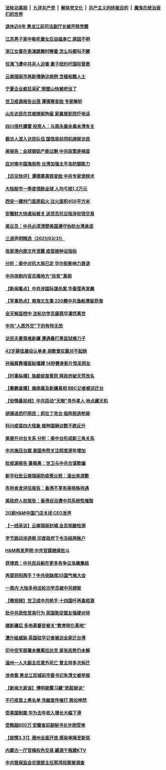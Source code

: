 ####  [法轮功真相](../../../../basic/blob/master/README.md?t=04011801) &nbsp;|&nbsp; [九评共产党](../../../../9ping.md/blob/master/README.md?t=04011801) &nbsp;|&nbsp; [解体党文化](../../../../jtdwh.md/blob/master/README.md?t=04011801)  &nbsp;|&nbsp; [共产主义的终极目的](../../../../gczydzjmd.md/blob/master/README.md?t=04011801) &nbsp;|&nbsp; [魔鬼在统治我们的世界](../../../../mgztzwmdsj.md/blob/master/README.md?t=04011801) 

#### [退休近6年 黑龙江前司法副厅长被开除党籍](../pages/nsc413/n12850944.md?t=04011801) 

#### [江苏男子家中勒死妻女后自缢身亡 原因不明](../pages/nsc413/n12851004.md?t=04011801) 

#### [浙江女童在表演跳舞时睡着 怎么叫都叫不醒](../pages/nsc413/n12850869.md?t=04011801) 

#### [任海飞遭中共非人迫害 妻子纽约吁国际营救](../pages/nsc413/n12850674.md?t=04011801) 

#### [云南瑞丽市再新增确诊病例 含缅甸籍人士](../pages/nsc413/n12850391.md?t=04011801) 

#### [宁夏企业疯狂采矿 照壁山快被挖没了](../pages/nsc413/n12850469.md?t=04011801) 

#### [世卫疫源报告出笼 谭德塞变脸 专家解析](../pages/nsc413/n12850621.md?t=04011801) 

#### [山东访民在京被绑架拘留 家属接到恐吓电话](../pages/nsc413/n12850711.md?t=04011801) 

#### [四川信托爆雷 投资人：与周永康余毒未清有关](../pages/nsc413/n12850524.md?t=04011801) 

#### [截访人混入访民队伍 国信局前伺机绑架访民](../pages/nsc413/n12850476.md?t=04011801) 

#### [美报告：全球钢铝产能过剩 中共政策是祸首](../pages/nsc413/n12850366.md?t=04011801) 

#### [应对南中国海局势 台湾加强太平岛防御能力](../pages/nsc413/n12850290.md?t=04011801) 

#### [【远见快评】谭德塞真假变脸 中共专家诡辩术](../pages/nsc413/n12850210.md?t=04011801) 

#### [大陆股市一季度领跌全球 人均亏损1.2万元](../pages/nsc413/n12850272.md?t=04011801) 

#### [西安一建材门面房起火 过火面积450平方米](../pages/nsc413/n12850298.md?t=04011801) 

#### [安徽财大快递站被关 送货员抗议指涉权钱交易](../pages/nsc413/n12850152.md?t=04011801) 

#### [美议员：中共必须清楚美国遵守协防台湾承诺](../pages/nsc413/n12850228.md?t=04011801) 

#### [三退声明精选（2021/03/31）](../pages/nsc413/n12850208.md?t=04011801) 

#### [张家港内部文件泄露 疫苗接种设指标](../pages/nsc413/n12849935.md?t=04011801) 

#### [分析：美中对抗大局已定 华尔街影响力衰退](../pages/nsc413/n12850089.md?t=04011801) 

#### [中共体制内官员揭地方“扶贫”真相](../pages/nsc413/n12849655.md?t=04011801) 

#### [【新闻看点】中共涉国际谋杀案 华春莹再发飙](../pages/nsc413/n12849837.md?t=04011801) 

#### [【军事热点】南海又生事 220艘中共渔船滞留菲海](../pages/nsc413/n12843752.md?t=04011801) 

#### [全天候监控中 法轮功学员康茜华凄然离世](../pages/nsc413/n12849606.md?t=04011801) 

#### [中共“人质外交”下的有恃无恐](../pages/nsc413/n12849304.md?t=04011801) 

#### [访民夫妻落难新疆 遭遇暴打黑监狱捅刀子](../pages/nsc413/n12847292.md?t=04011801) 

#### [42岁薛佳凝自认单身 胡歌曾叹最对不起她](../pages/nsc413/n12849753.md?t=04011801) 

#### [孙俪肩靠墙面贴墙蹲 14秒健身影片惊呆网友](../pages/nsc413/n12849375.md?t=04011801) 

#### [【时事纵横】独裁疫苗惹怨 拜政府破天荒改名](../pages/nsc413/n12849879.md?t=04011801) 

#### [【秦鹏直播】揭病毒及新疆真相 BBC记者被迫迁台](../pages/nsc413/n12849895.md?t=04011801) 

#### [【役情最前线】中共启动“天眼”寻外星人 地点藏天机](../pages/nsc413/n12849570.md?t=04011801) 

#### [胡锡进恐吓网民：抓壮丁攻台 临阵脱逃枪毙](../pages/nsc413/n12849651.md?t=04011801) 

#### [科兴疫苗四大怪象 接种国确诊数不跌反升](../pages/nsc413/n12849775.md?t=04011801) 

#### [美提升对台关系 分析：美中台形成新三角关系](../pages/nsc413/n12849447.md?t=04011801) 

#### [中共施压台媒 美国务院关注程度逐年增加](../pages/nsc413/n12849661.md?t=04011801) 

#### [批疫源报告 蓬佩奥：世卫与中共合谋欺骗](../pages/nsc413/n12849646.md?t=04011801) 

#### [新华社批云南瑞丽防疫惹众怒：滚出来道歉](../pages/nsc413/n12849521.md?t=04011801) 

#### [布林肯发评估报告：香港不享有美特殊待遇](../pages/nsc413/n12849325.md?t=04011801) 

#### [美政府人权报告：香港自治遭中共系统性摧毁](../pages/nsc413/n12849489.md?t=04011801) 

#### [20家H&M中国门店关闭 CEO发声](../pages/nsc413/n12849477.md?t=04011801) 

#### [【一线采访】云南瑞丽封城 全员核酸检测](../pages/nsc413/n12849341.md?t=04011801) 

#### [字节跳动涉逃税 印度政府下令冻结两账户](../pages/nsc413/n12849160.md?t=04011801) 

#### [H&M再发声明 中共官媒继续批斗](../pages/nsc413/n12848869.md?t=04011801) 

#### [菲律宾：中共民兵船在更多有争议岛礁集结](../pages/nsc413/n12849107.md?t=04011801) 

#### [再耍阴阳两手？中共突缺席35国气候大会](../pages/nsc413/n12849155.md?t=04011801) 

#### [一周内 大陆多地法轮功学员被中共绑架](../pages/nsc413/n12849040.md?t=04011801) 

#### [【微视频】世卫成中共枪手 十四国吁再查疫源](../pages/nsc413/n12848715.md?t=04011801) 

#### [批中共恶性贸易行为 英国敦促盟友强硬对待](../pages/nsc413/n12848584.md?t=04011801) 

#### [继新疆后 多地基督徒被关“教育转化基地”](../pages/nsc413/n12848907.md?t=04011801) 

#### [遭升级威胁 英国驻华记者被迫全家迁台湾](../pages/nsc413/n12848878.md?t=04011801) 

#### [印中空军部署未撤离拉达克 紧张态势仍未解](../pages/nsc413/n12848815.md?t=04011801) 

#### [温州一人大副主任意外死亡 曾主持多次拆迁](../pages/nsc413/n12848838.md?t=04011801) 

#### [涉命案 黑龙江双城前市委书记朱清文被举报](../pages/nsc413/n12846265.md?t=04011801) 

#### [【新闻大家谈】博明披露习藏“肮脏秘诀”](../pages/nsc413/n12847432.md?t=04011801) 

#### [不打疫苗上黑名单 洗脑宣传催打 舆论哗然](../pages/nsc413/n12848463.md?t=04011801) 

#### [受美国制裁 华为去年收入增长大幅下滑](../pages/nsc413/n12848362.md?t=04011801) 

#### [受贿超650万 安徽省前副秘书长许刚受审](../pages/nsc413/n12848312.md?t=04011801) 

#### [【疫情3.31】德州全面开放  感染率降至新低](../pages/nsc413/n12848091.md?t=04011801) 

#### [内蒙古一厅官搞权色交易 藏酒千瓶建KTV](../pages/nsc413/n12848156.md?t=04011801) 

#### [中共银保监会农银部主任郭鸿投案被调查](../pages/nsc413/n12848095.md?t=04011801) 

